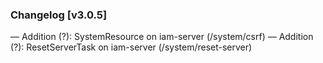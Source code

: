 ### Changelog [v3.0.5]
— Addition (?): SystemResource on iam-server (/system/csrf)
— Addition (?): ResetServerTask on iam-server (/system/reset-server)
